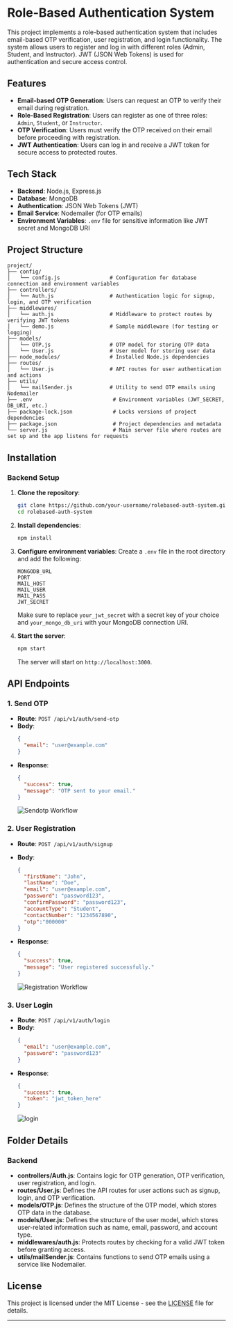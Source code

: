 

# Role-Based Authentication System

This project implements a role-based authentication system that includes email-based OTP verification, user registration, and login functionality. The system allows users to register and log in with different roles (Admin, Student, and Instructor). JWT (JSON Web Tokens) is used for authentication and secure access control.

## Features
- **Email-based OTP Generation**: Users can request an OTP to verify their email during registration.
- **Role-Based Registration**: Users can register as one of three roles: `Admin`, `Student`, or `Instructor`.
- **OTP Verification**: Users must verify the OTP received on their email before proceeding with registration.
- **JWT Authentication**: Users can log in and receive a JWT token for secure access to protected routes.

## Tech Stack
- **Backend**: Node.js, Express.js
- **Database**: MongoDB
- **Authentication**: JSON Web Tokens (JWT)
- **Email Service**: Nodemailer (for OTP emails)
- **Environment Variables**: `.env` file for sensitive information like JWT secret and MongoDB URI

## Project Structure

```
project/
├── config/
│   └── config.js                # Configuration for database connection and environment variables
├── controllers/
│   └── Auth.js                  # Authentication logic for signup, login, and OTP verification
├── middlewares/
│   └── auth.js                  # Middleware to protect routes by verifying JWT tokens
│   └── demo.js                  # Sample middleware (for testing or logging)
├── models/
│   └── OTP.js                   # OTP model for storing OTP data
│   └── User.js                  # User model for storing user data
├── node_modules/                # Installed Node.js dependencies
├── routes/
│   └── User.js                  # API routes for user authentication and actions
├── utils/
│   └── mailSender.js            # Utility to send OTP emails using Nodemailer
├── .env                          # Environment variables (JWT_SECRET, DB_URI, etc.)
├── package-lock.json             # Locks versions of project dependencies
├── package.json                  # Project dependencies and metadata
└── server.js                     # Main server file where routes are set up and the app listens for requests
```

## Installation

### Backend Setup

1. **Clone the repository**:
   ```bash
   git clone https://github.com/your-username/rolebased-auth-system.git
   cd rolebased-auth-system
   ```

2. **Install dependencies**:
   ```bash
   npm install
   ```

3. **Configure environment variables**:
   Create a `.env` file in the root directory and add the following:
   ```plaintext
   MONGODB_URL
   PORT
   MAIL_HOST
   MAIL_USER
   MAIL_PASS
   JWT_SECRET
   
   ```
   Make sure to replace `your_jwt_secret` with a secret key of your choice and `your_mongo_db_uri` with your MongoDB connection URI.

4. **Start the server**:
   ```bash
   npm start
   ```
   The server will start on `http://localhost:3000`.

## API Endpoints

### 1. **Send OTP**
- **Route**: `POST /api/v1/auth/send-otp`
- **Body**: 
   ```json
   {
     "email": "user@example.com"
   }
   ```
- **Response**:
   ```json
   {
     "success": true,
     "message": "OTP sent to your email."
   }
   ```
   ![Sendotp Workflow](sendotp.jpg)


### 2. **User Registration**
- **Route**: `POST /api/v1/auth/signup`
- **Body**:
   ```json
   {
     "firstName": "John",
     "lastName": "Doe",
     "email": "user@example.com",
     "password": "password123",
     "confirmPassword": "password123",
     "accountType": "Student",
     "contactNumber": "1234567890",
     "otp":"000000"
   }
   ```
- **Response**:
   ```json
   {
     "success": true,
     "message": "User registered successfully."
   }
   ```

    ![Registration Workflow](signup.jpg)

### 3. **User Login**
- **Route**: `POST /api/v1/auth/login`
- **Body**:
   ```json
   {
     "email": "user@example.com",
     "password": "password123"
   }
   ```
- **Response**:
   ```json
   {
     "success": true,
     "token": "jwt_token_here"
   }
   ```
  ![login](login.jpg)

## Folder Details

### **Backend**
- **controllers/Auth.js**: Contains logic for OTP generation, OTP verification, user registration, and login.
- **routes/User.js**: Defines the API routes for user actions such as signup, login, and OTP verification.
- **models/OTP.js**: Defines the structure of the OTP model, which stores OTP data in the database.
- **models/User.js**: Defines the structure of the user model, which stores user-related information such as name, email, password, and account type.
- **middlewares/auth.js**: Protects routes by checking for a valid JWT token before granting access.
- **utils/mailSender.js**: Contains functions to send OTP emails using a service like Nodemailer.

## License

This project is licensed under the MIT License - see the [LICENSE](LICENSE) file for details.

---
